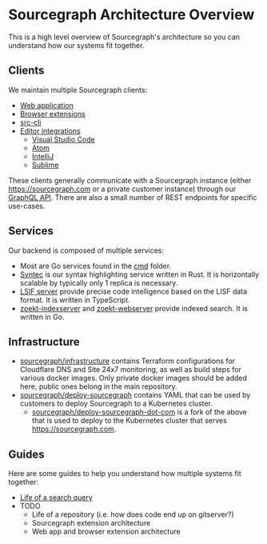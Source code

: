 # Sourcegraph Architecture Overview

This is a high level overview of Sourcegraph's architecture so you can understand how our systems fit together.

## Clients

We maintain multiple Sourcegraph clients:

- [Web application](https://github.com/sourcegraph/sourcegraph/tree/master/web)
- [Browser extensions](https://github.com/sourcegraph/sourcegraph/tree/master/browser)
- [src-cli](https://github.com/sourcegraph/src-cli)
- [Editor integrations](https://docs.sourcegraph.com/integration/editor)
  - [Visual Studio Code](https://github.com/sourcegraph/sourcegraph-vscode)
  - [Atom](https://github.com/sourcegraph/sourcegraph-atom)
  - [IntelliJ](https://github.com/sourcegraph/sourcegraph-jetbrains)
  - [Sublime](https://github.com/sourcegraph/sourcegraph-sublime)

These clients generally communicate with a Sourcegraph instance (either https://sourcegraph.com or a private customer instance) through our [GraphQL API](https://sourcegraph.com/github.com/sourcegraph/sourcegraph/-/blob/cmd/frontend/graphqlbackend/schema.graphql). There are also a small number of REST endpoints for specific use-cases.

## Services

Our backend is composed of multiple services:

- Most are Go services found in the [cmd](https://sourcegraph.com/github.com/sourcegraph/sourcegraph/-/tree/cmd) folder.
- [Syntec](https://sourcegraph.com/github.com/sourcegraph/syntect_server) is our syntax highlighting service written in Rust. It is horizontally scalable by typically only 1 replica is necessary.
- [LSIF server](https://github.com/sourcegraph/sourcegraph/tree/master/lsif/server) provide precise code intelligence based on the LISF data format. It is written in TypeScript.
- [zoekt-indexserver](https://sourcegraph.com/github.com/sourcegraph/zoekt/-/tree/cmd/zoekt-sourcegraph-indexserver) and [zoekt-webserver](https://sourcegraph.com/github.com/sourcegraph/zoekt/-/tree/cmd/zoekt-webserver) provide indexed search. It is written in Go.

## Infrastructure

- [sourcegraph/infrastructure](https://sourcegraph.com/github.com/sourcegraph/infrastructure) contains Terraform configurations for Cloudflare DNS and Site 24x7 monitoring, as well as build steps for various docker images. Only private docker images should be added here, public ones belong in the main repository.
- [sourcegraph/deploy-sourcegraph](https://github.com/sourcegraph/deploy-sourcegraph) contains YAML that can be used by customers to deploy Sourcegraph to a Kubernetes cluster.
  - [sourcegraph/deploy-sourcegraph-dot-com](https://github.com/sourcegraph/deploy-sourcegraph-dot-com) is a fork of the above that is used to deploy to the Kubernetes cluster that serves https://sourcegraph.com.

## Guides

Here are some guides to help you understand how multiple systems fit together:

- [Life of a search query](life-of-a-search-query.md)
- TODO
  - Life of a repository (i.e. how does code end up on gitserver?)
  - Sourcegraph extension architecture
  - Web app and browser extension architecture
